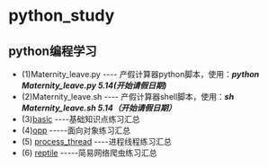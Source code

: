 # python_study
## python编程学习
* (1)Maternity_leave.py ---- 产假计算器python脚本，使用：***python Maternity_leave.py 5.14(开始请假日期)***
* (2)Maternity_leave.sh ---- 产假计算器shell脚本，使用：***sh Maternity_leave.sh 5.14（开始请假日期）***
* (3)[basic](basic/basci_sumarry.md)  ----基础知识点练习汇总
* (4)[opp](opp/opp_summary.md) -----面向对象练习汇总
* (5) [process_thread](process_thread/process_thread_summary.md) ----进程线程练习汇总
* (6) [reptile](reptile/reptile_summary.md) -----简易网络爬虫练习汇总